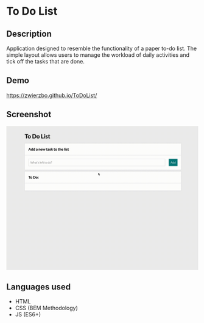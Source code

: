 # To Do List 

## Description

Application designed to resemble the functionality of a paper to-do list. The simple layout allows users to manage the workload of daily activities and tick off the tasks that are done.

## Demo

https://zwierzbo.github.io/ToDoList/ 

## Screenshot

![App demo](https://github.com/ZWierzbo/ToDoList/blob/master/demo/Demo.gif)

## Languages used

- HTML
- CSS (BEM Methodology)
- JS (ES6+)

